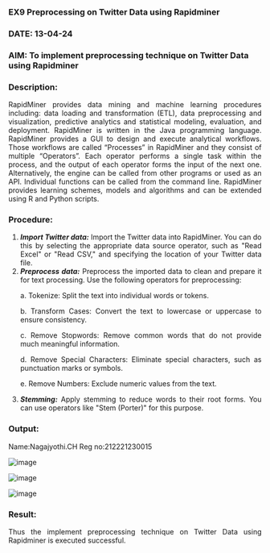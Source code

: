 ### EX9 Preprocessing on Twitter Data using Rapidminer
### DATE: 13-04-24
### AIM: To implement preprocessing technique on Twitter Data using Rapidminer
### Description: 
<div align = "justify">
RapidMiner provides data mining and machine learning procedures including: data loading and transformation (ETL), data preprocessing and visualization, 
predictive analytics and statistical modeling, evaluation, and deployment. RapidMiner is written in the Java programming language. 
RapidMiner provides a GUI to design and execute analytical workflows. Those workflows are called “Processes” in RapidMiner and they consist of multiple “Operators”. 
Each operator performs a single task within the process, and the output of each operator forms the input of the next one. Alternatively, the engine can be called from 
other programs or used as an API. Individual functions can be called from the command line. 
RapidMiner provides learning schemes, models and algorithms and can be extended using R and Python scripts.

### Procedure:
1) ***Import Twitter data:*** Import the Twitter data into RapidMiner. You can do this by selecting the appropriate
data source operator, such as "Read Excel" or "Read CSV," and specifying the location of your Twitter data
file.
2) ***Preprocess data:*** Preprocess the imported data to clean and prepare it for text processing. Use the following
operators for preprocessing:
    <p>a. Tokenize: Split the text into individual words or tokens.
    <p>b. Transform Cases: Convert the text to lowercase or uppercase to ensure consistency.
    <p>c. Remove Stopwords: Remove common words that do not provide much meaningful information.
    <p>d. Remove Special Characters: Eliminate special characters, such as punctuation marks or symbols.
    <p>e. Remove Numbers: Exclude numeric values from the text.
3) ***Stemming:*** Apply stemming to reduce words to their root forms. You can use operators like "Stem (Porter)"
for this purpose.


### Output:
Name:Nagajyothi.CH
Reg no:212221230015

![image](https://github.com/Nagajyothichinta/WDM_EXP9/assets/94191344/ad5ce6de-9a6b-4c12-b709-1f3af47e4967)

![image](https://github.com/Nagajyothichinta/WDM_EXP9/assets/94191344/295a71e9-7f3f-4024-aa83-93d19ba6214c)

![image](https://github.com/Nagajyothichinta/WDM_EXP9/assets/94191344/bd865090-f259-40ec-a6ad-ee350be7cce9)




### Result:
Thus the implement preprocessing technique on Twitter Data using Rapidminer is executed successful.
